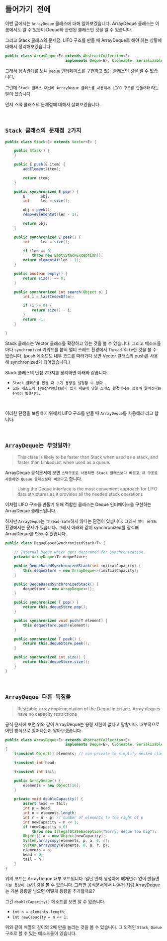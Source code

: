# `들어가기 전에`

이번 글에서는 `ArrayDeque` 클래스에 대해 알아보겠습니다. ArrayDeque 클래스는 이름에서도 알 수 있듯이 Deque와 관련된 클래스인 것을 알 수 있습니다.

그리고 Stack 클래스의 문제점, LIFO 구조를 만들 때 ArrayDeque로 해야 하는 상황에 대해서 정리해보겠습니다. 

```java
public class ArrayDeque<E> extends AbstractCollection<E>
                           implements Deque<E>, Cloneable, Serializable {}
```

그래서 상속관계를 보니 `Deque` 인터페이스를 구현하고 있는 클래스인 것을 알 수 있습니다. 

그런데 `Stack 클래스 대신에 ArrayDeque 클래스를 사용해서 LIFO 구조를 만들어라` 라는 말이 있습니다. 

먼저 스택 클래스의 문제점에 대해서 살펴보겠습니다.

<br>

## `Stack 클래스의 문제점 2가지`

```java
public class Stack<E> extends Vector<E> {

    public Stack() {
    }

    public E push(E item) {
        addElement(item);

        return item;
    }

    public synchronized E pop() {
        E       obj;
        int     len = size();

        obj = peek();
        removeElementAt(len - 1);

        return obj;
    }

    public synchronized E peek() {
        int     len = size();

        if (len == 0)
            throw new EmptyStackException();
        return elementAt(len - 1);
    }

    public boolean empty() {
        return size() == 0;
    }

    public synchronized int search(Object o) {
        int i = lastIndexOf(o);

        if (i >= 0) {
            return size() - i;
        }
        return -1;
    }

}
```

Stack 클래스는 Vector 클래스를 확장하고 있는 것을 볼 수 있습니다. 그리고 메소드들 마다 `synchronized` 키워드를 붙혀 멀티 스레드 환경에서 `Thread-Safe`한 것을 볼 수 있습니다. 
(push 메소드도 내부 코드를 따라가다 보면 Vector 클래스의 push를 사용해 synchronized가 되어있습니다.)

Stack 클래스의 단점 2가지를 정리하면 아래와 같습니다. 

- `Stack 클래스를 만들 때 초기 용량을 설정할 수 없다.`
- `모든 메소드에 synchronized가 있기 때문에 단일 스레스 환경에서는 성능이 떨어진다는 단점이 있습니다.`

<br>

이러한 단점을 보완하기 위해서 LIFO 구조를 만들 때 `ArrayDeque`를 사용해라 라고 합니다. 

<br>

## `ArrayDeque는 무엇일까?`

> This class is likely to be faster than Stack when used as a stack, and faster than LinkedList when used as a queue.

ArrayDeque 공식문서에 보면 `스택구조로 사용하면 Stack 클래스보다 빠르고`, `큐 구조로 사용하면 Queue 클래스보다 빠르다`고 합니다.

> Using the Deque interface is the most convenient approach for LIFO data structures as it provides all the needed stack operations

이처럼 LIFO 구조를 만들기 위해 적합한 클래스는 Deque 인터페이스를 구현하는 ArrayDeque 클래스입니다.   

하지만 `ArrayDeque`는 `Thread-Safe`하지 않다는 단점이 있습니다. 그래서 `멀티 쓰레드` 환경에서는 문제가 있습니다. 그래서 아래와 같이
synchronized를 장식해 ArrayDeque를 만들 수 있습니다.

```java
public class DequeBasedSynchronizedStack<T> {

    // Internal Deque which gets decorated for synchronization.
    private ArrayDeque<T> dequeStore;

    public DequeBasedSynchronizedStack(int initialCapacity) {
        this.dequeStore = new ArrayDeque<>(initialCapacity);
    }

    public DequeBasedSynchronizedStack() {
        dequeStore = new ArrayDeque<>();
    }

    public synchronized T pop() {
        return this.dequeStore.pop();
    }

    public synchronized void push(T element) {
        this.dequeStore.push(element);
    }

    public synchronized T peek() {
        return this.dequeStore.peek();
    }

    public synchronized int size() {
        return this.dequeStore.size();
    }
}
```

<br>

## `ArrayDeque 다른 특징들`

> Resizable-array implementation of the Deque interface. Array deques have no capacity restrictions

공식 문서에 보면 위와 같이 ArrayDeque는 용량 제한이 없다고 말합니다. 내부적으로 어떤 방식으로 일어나는지 알아보겠습니다. 

```java
public class ArrayDeque<E> extends AbstractCollection<E>
                           implements Deque<E>, Cloneable, Serializable
{
    transient Object[] elements; // non-private to simplify nested class access

    transient int head;

    transient int tail;

    public ArrayDeque() {
        elements = new Object[16];
    }

    private void doubleCapacity() {
        assert head == tail;
        int p = head;
        int n = elements.length;
        int r = n - p; // number of elements to the right of p
        int newCapacity = n << 1;
        if (newCapacity < 0)
            throw new IllegalStateException("Sorry, deque too big");
        Object[] a = new Object[newCapacity];
        System.arraycopy(elements, p, a, 0, r);
        System.arraycopy(elements, 0, a, r, p);
        elements = a;
        head = 0;
        tail = n;
    }  
}
```

위의 코드는 ArrayDeque 내부 코드입니다. 일단 먼저 생성자에 매개변수 없이 만들면 `기본 용량이 16`인 것을 볼 수 있습니다. 그러면 공식문서에서 나온거 처럼 ArrayDeque는 기본 용량을 넘으면 어떻게 용량을
추가할까요?

그건 `doubleCapacity()` 메소드를 보면 알 수 있습니다. 

- `int n = elements.length;`
- `int newCapacity = n << 1;`

위와 같이 배열의 길이의 2배 만큼 늘리는 것을 볼 수 있습니다. 그 외적인 `Stack`, `Queue` 구조로 할 수 있는 메소드들이 있습니다. 

